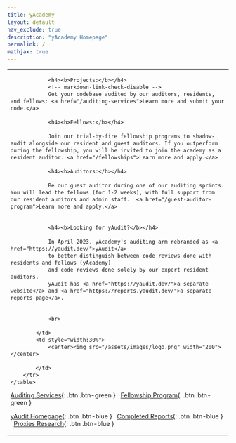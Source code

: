 ```yaml
---
title: yAcademy
layout: default
nav_exclude: true
description: "yAcademy Homepage"
permalink: /
mathjax: true
---
```


<style>
td, th {
   border: none!important;
}
</style>

<div>
    <table>
        <tr>
            <td style="text-align:left;vertical-align:middle;">
                

                <h4><b>Projects:</b></h4>
                <!-- markdown-link-check-disable -->
                Get your codebase audited by our auditors, residents, and fellows: <a href="/auditing-services">Learn more and submit your code.</a>

                <h4><b>Fellows:</b></h4>
                 
                Join our trial-by-fire fellowship programs to shadow-audit alongside our resident and guest auditors. If you outperform during the fellowship, you will be invited to join the academy as a resident auditor. <a href="/fellowships">Learn more and apply.</a>

                <h4><b>Auditors:</b></h4> 
                
                Be our guest auditor during one of our auditing sprints. You will lead the fellows (for 1-2 weeks), with full support from our resident auditors and admin staff.  <a href="/guest-auditor-program">Learn more and apply.</a>


                <h4><b>Looking for yAudit?</b></h4> 
                
                In April 2023, yAcademy's auditing arm rebranded as <a href="https://yaudit.dev/">yAudit</a>
				to better distinguish between code reviews done with residents and fellows (yAcademy)
				and code reviews done solely by our expert resident auditors.
				yAudit has <a href="https://yaudit.dev/">a separate website</a> and <a href="https://reports.yaudit.dev/">a separate reports page</a>.

      
                <br>

            </td>
            <td style="width:30%">
                <center><img src="/assets/images/logo.png" width="200"></center>
                
            </td>
        </tr>  
    </table>
</div>
    
<span class="fs-2"> [Auditing Services](/auditing-services){: .btn .btn-green } </span> &nbsp;
<span class="fs-2"> [Fellowship Program](/fellowships){: .btn .btn-green } </span> &nbsp;

<span class="fs-2"> [yAudit Homepage](https://yaudit.dev/){: .btn .btn-blue } </span> &nbsp;
<span class="fs-2"> [Completed Reports](https://reports.yacademy.dev/){: .btn .btn-blue } </span> &nbsp;
<span class="fs-2"> [Proxies Research](https://proxies.yacademy.dev/){: .btn .btn-blue } </span> &nbsp;
